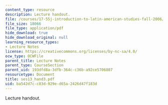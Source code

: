 ```yaml
---
content_type: resource
description: Lecture handout.
file: /courses/17-55j-introduction-to-latin-american-studies-fall-2006/ba542d7cc83d929ed65a2426d47f183d_ses13_hand3.pdf
file_size: 18066
file_type: application/pdf
hide_download: true
hide_download_original: null
learning_resource_types:
- Lecture Notes
license: https://creativecommons.org/licenses/by-nc-sa/4.0/
ocw_type: OCWFile
parent_title: Lecture Notes
parent_type: CourseSection
parent_uid: 193dfd8a-3dfb-364c-c36b-a92ce5706807
resourcetype: Document
title: ses13_hand3.pdf
uid: ba542d7c-c83d-929e-d65a-2426d47f183d
---
```

Lecture handout.